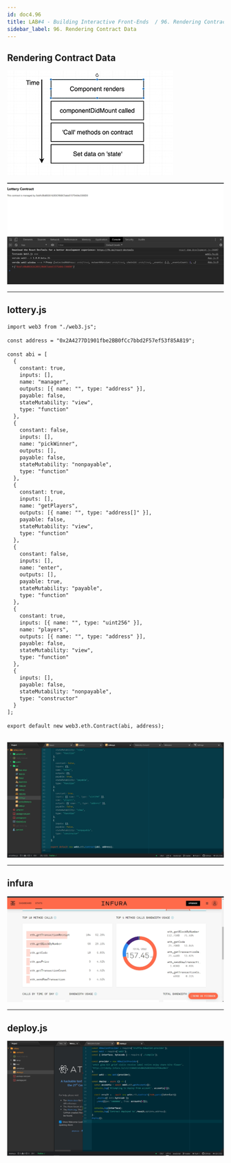 ```yaml
---
id: doc4.96
title: LAB#4 - Building Interactive Front-Ends  / 96. Rendering Contract Data
sidebar_label: 96. Rendering Contract Data
---
```


## Rendering Contract Data

![alt text](.\assets\Imagem96_1.jpg)



![alt text](.\assets\Imagem96_2.jpg)

---

## lottery.js

~~~
import web3 from "./web3.js";

const address = "0x2A4277D1901fbe2BB0fCc7bbd2F57ef53f85A819";

const abi = [
  {
    constant: true,
    inputs: [],
    name: "manager",
    outputs: [{ name: "", type: "address" }],
    payable: false,
    stateMutability: "view",
    type: "function"
  },
  {
    constant: false,
    inputs: [],
    name: "pickWinner",
    outputs: [],
    payable: false,
    stateMutability: "nonpayable",
    type: "function"
  },
  {
    constant: true,
    inputs: [],
    name: "getPlayers",
    outputs: [{ name: "", type: "address[]" }],
    payable: false,
    stateMutability: "view",
    type: "function"
  },
  {
    constant: false,
    inputs: [],
    name: "enter",
    outputs: [],
    payable: true,
    stateMutability: "payable",
    type: "function"
  },
  {
    constant: true,
    inputs: [{ name: "", type: "uint256" }],
    name: "players",
    outputs: [{ name: "", type: "address" }],
    payable: false,
    stateMutability: "view",
    type: "function"
  },
  {
    inputs: [],
    payable: false,
    stateMutability: "nonpayable",
    type: "constructor"
  }
];

export default new web3.eth.Contract(abi, address);


~~~


![alt text](.\assets\Imagem96_5.jpg)


---

## infura



![alt text](.\assets\Imagem96_3.jpg)



---

## deploy.js




![alt text](.\assets\Imagem96_4.jpg)

